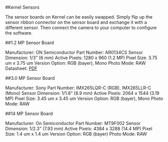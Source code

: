#Kernel Sensors

The sensor boards on Kernel can be easily swapped. Simply flip up the sensor ribbon connector on the sensor board and exchange it with a different sensor. Then connect the camera to your computer to configure the software.

##1.2 MP Sensor Board

Manufacturer: ON Semiconductor
Part Number: AR0134CS
Sensor Dimension: 1/3” (6 mm)
Active Pixels: 1280 x 960 (1.2 MP)
Pixel Size: 3.75 um x 3.75 um
Version Option: RGB (bayer), Mono
Photo Mode: RAW
Datasheet: [PDF](http://www.onsemi.com/pub_link/Collateral/AR0134CS-D.PDF)

##3.0 MP Sensor Board

Manufacturer: Sony
Part Number: IMX265LQR-C (RGB), IMX265LLR-C (Mono)
Sensor Dimension: 1/1.8” (8.9 mm)
Active Pixels: 2064 x 1544 (3.19 MP)
Pixel Size: 3.45 um x 3.45 um
Version Option: RGB (bayer), Mono
Photo Mode: RAW

##14 MP Sensor Board

Manufacturer: On Semiconductor
Part Number: MT9F002
Sensor Dimension: 1/2.3” (7.93 mm)
Active Pixels: 4384 x 3288 (14.4 MP)
Pixel Size: 1.4 um x 1.4 um
Version Option: RGB (bayer)
Photo Mode: RAW
